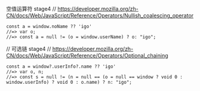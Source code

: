 <!--
 * @Name 
 * @Description 
 * @Author clc
 * @Date 2021-08-18 11:00:33
 * @LastEditTime 2021-08-18 11:15:26
 * @Email Lengchars@gmail.com
-->


空值运算符 stage4
// https://developer.mozilla.org/zh-CN/docs/Web/JavaScript/Reference/Operators/Nullish_coalescing_operator
```
const a = window.noName ?? 'igo'
//=> var o;
//=> const a = null != (o = window.userName) ? o: "igo";
```

// 可选链 stage4
// https://developer.mozilla.org/zh-CN/docs/Web/JavaScript/Reference/Operators/Optional_chaining
```
const a = window?.userInfo?.name ?? 'igo'
//=> var o, n;
//=> const s = null != (n = null == (o = null == window ? void 0 : window.userInfo) ? void 0 : o.name) ? n: "igo";
```